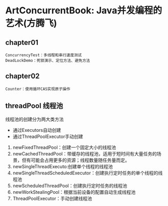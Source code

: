 # ArtConcurrentBook: Java并发编程的艺术(方腾飞)
## chapter01
    ConcurrencyTest：多线程和串行速度测试
    DeadLockDemo：死锁演示、定位方法、避免方法
## chapter02
    Counter：使用循环CAS实现原子操作

## threadPool 线程池
线程池的创建分为两大类方法 
- 通过Executors自动创建 
- 通过ThreadPoolExecutor手动创建 

1. newFixedThreadPool：创建一个固定大小的线程池
2. newCachedThreadPool：带缓存的线程池，适用于短时间有大量任务的场景，但有可能会占用更多的资源；线程数量随任务量而定。
3. newSingleThreadExecuto:创建单个线程的线程池
4. newSingleThreadScheduledExecutor：创建执行定时任务的单个线程的线程池
5. newScheduledThreadPool：创建执行定时任务的线程池
6. newWorkStealingPool：根据当前设备的配置自动生成线程池
7. ThreadPoolExecutor：手动创建线程池
